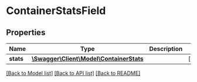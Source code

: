 # ContainerStatsField

## Properties
Name | Type | Description | Notes
------------ | ------------- | ------------- | -------------
**stats** | [**\Swagger\Client\Model\ContainerStats**](ContainerStats.md) |  | [optional] 

[[Back to Model list]](../README.md#documentation-for-models) [[Back to API list]](../README.md#documentation-for-api-endpoints) [[Back to README]](../README.md)


